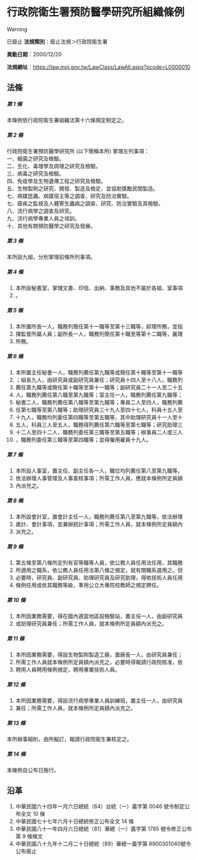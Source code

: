 # 行政院衛生署預防醫學研究所組織條例


> [!WARNING]
> 已廢止
**法規類別**：廢止法規＞行政院衛生署

**異動日期**：2000/12/20  

**法規網址**：https://law.moj.gov.tw/LawClass/LawAll.aspx?pcode=L0000010



## 法條
##### 第 1 條
本條例依行政院衛生署組織法第十六條規定制定之。

##### 第 2 條
行政院衛生署預防醫學研究所 (以下簡稱本所) 掌理左列事項：  
一、細菌之研究及檢驗。  
二、生化、毒理學及病理之研究及檢驗。  
三、病毒之研究及檢驗。  
四、免疫學及生物遺傳工程之研究及檢驗。  
五、生物製劑之研究、開發、製造及檢定，並協助獎勵民間製造。  
七、病媒昆蟲、病媒宿主等之調查、研究及防治實驗。  
七、瘧疾之監視及人體寄生蟲病之調查、研究、防治實驗及其檢驗。  
八、流行病學之調查及研究。  
九、流行病學專業人員之培訓。  
十、其他有關預防醫學之研究及發展。

##### 第 3 條
本所設九組，分別掌理前條所列事項。

##### 第 4 條
1. 本所設秘書室，掌理文書、印信、出納、事務及其他不屬於各組、室事項
1. 。

##### 第 5 條
1. 本所置所長一人，職務列簡任第十一職等至第十三職等，綜理所務，並指
1. 揮監督所屬人員；副所長一人，職務列簡任第十職至等第十二職等，襄理
1. 所務。

##### 第 6 條
1. 本所置主任秘書一人，職務列薦任第九職等或簡任第十職等至第十一職等
1. ；組長九人，由研究員或副研究員兼任；研究員十四人至十八人，職務列
1. 薦任第九職等或簡任第十職等至第十一職等；副研究員二十一人至二十五
1. 人，職務列薦任第八職至第九職等；室主任一人，職務列薦任第九職等；
1. 秘書二人，職務列薦任第八職等至第九職等；專員二人至四人，職務列薦
1. 任第七職等至第八職等；助理研究員三十九人至四十七人，科員十五人至
1. 十九人，職務均列委任第四職等至第五職等，其中助理研究員十一人至十
1. 五人，科員三人至五人，職務得列薦任第六職等至第七職等；研究助理三
1. 十二人至四十二人，職務列委任第三職等至第五職等；辦事員二人或三人
1. ，職務列委任第三職等至第四職等；並得僱用雇員十九人。

##### 第 7 條
1. 本所設人事室，置主任、副主任各一人，職位均列薦任第八至第九職等，
1. 依法辦理人事管理及人事查核事項；所需工作人員，應就本條例所定員額
1. 內派充之。

##### 第 8 條
1. 本所設會計室，置會計主任一人，職務列薦任第八至第九職等，依法辦理
1. 歲計、會計事項，並兼辦統計事項；所需工作人員，就本條例所定員額內
1. 派充之。

##### 第 9 條
1. 第五條至第八條所定列有官等職等人員，依公務人員任用法任用，其職務
1. 所適用之職系，依公務人員任用法第八條之規定，就有關職系選用之。但
1. 必要時，研究員、副研究員、助理研究員及研究助理，得依技術人員任用
1. 條例任用或依其職務等級，準用公立大專院校教師之規定聘任。

##### 第 10 條
1. 本所因業務需要，得在國內適當地區設檢驗站，置主任一人，由副研究員
1. 或助理研究員兼任；所需工作人員，就本條例所定員額內派充之。

##### 第 11 條
1. 本所因業務需要，得設生物製劑製造工廠，置廠長一人，由研究員兼任；
1. 所需工作人員就本條例所定員額內派充之，必要時得報請行政院核准，依
1. 聘用人員聘用條例規定，聘用專業技術人員。

##### 第 12 條
1. 本所因業務需要，得設流行病學專業人員訓練班，置主任一人，由研究員
1. 兼任；所需工作人員，就本條例所定員額內派充之。

##### 第 13 條
本所辦事細則，由所擬訂，報請行政院衛生署核定之。

##### 第 14 條
本條例自公布日施行。

## 沿革
1. 中華民國六十四年一月六日總統（64）台統（一）義字第 0046 號令制定公布全文 10 條
1. 中華民國七十七年六月十日總統修正公布全文 14 條
1. 中華民國八十一年四月六日總統（81）華總（一）義字第 1785 號令修正公布第 9  條條文
1. 中華民國八十九年十二月二十日總統（89）華總一義字第 8900301040號令公布廢止
